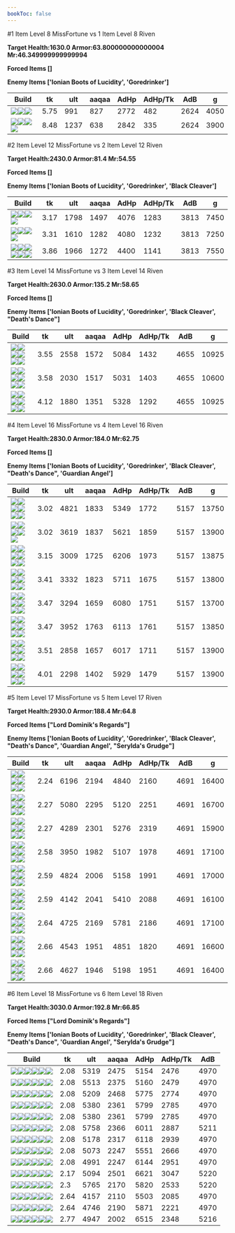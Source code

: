```yaml
---
bookToc: false
---
```


#1 Item Level 8 MissFortune vs 1 Item Level 8 Riven

**Target Health:1630.0 Armor:63.800000000000004 Mr:46.349999999999994**


**Forced Items []**


**Enemy Items ['Ionian Boots of Lucidity', 'Goredrinker']**




Build | tk | ult | aaqaa | AdHp | AdHp/Tk | AdB | g
-|-|-|-|-|-|-|-
![](/item/3153.png)![](/item/1001.png)![](/item/1055.png)|5.75|991|827|2772|482|2624|4050
![](/item/3156.png)![](/item/1001.png)![](/item/1055.png)![](/item/1036.png)|8.48|1237|638|2842|335|2624|3900




























































#2 Item Level 12 MissFortune vs 2 Item Level 12 Riven

**Target Health:2430.0 Armor:81.4 Mr:54.55**


**Forced Items []**


**Enemy Items ['Ionian Boots of Lucidity', 'Goredrinker', 'Black Cleaver']**




Build | tk | ult | aaqaa | AdHp | AdHp/Tk | AdB | g
-|-|-|-|-|-|-|-
![](/item/3153.png)![](/item/6671.png)![](/item/1001.png)![](/item/1055.png)|3.17|1798|1497|4076|1283|3813|7450
![](/item/3153.png)![](/item/3091.png)![](/item/1001.png)![](/item/1055.png)|3.31|1610|1282|4080|1232|3813|7250
![](/item/3153.png)![](/item/3156.png)![](/item/1001.png)![](/item/1055.png)![](/item/1036.png)![](/item/1036.png)|3.86|1966|1272|4400|1141|3813|7550




























































#3 Item Level 14 MissFortune vs 3 Item Level 14 Riven

**Target Health:2630.0 Armor:135.2 Mr:58.65**


**Forced Items []**


**Enemy Items ['Ionian Boots of Lucidity', 'Goredrinker', 'Black Cleaver', "Death's Dance"]**




Build | tk | ult | aaqaa | AdHp | AdHp/Tk | AdB | g
-|-|-|-|-|-|-|-
![](/item/3153.png)![](/item/3033.png)![](/item/6676.png)![](/item/1001.png)![](/item/1055.png)![](/item/1037.png)|3.55|2558|1572|5084|1432|4655|10925
![](/item/3153.png)![](/item/3091.png)![](/item/3036.png)![](/item/1001.png)![](/item/1055.png)![](/item/1036.png)|3.58|2030|1517|5031|1403|4655|10600
![](/item/3153.png)![](/item/3091.png)![](/item/3156.png)![](/item/1001.png)![](/item/1055.png)![](/item/1037.png)|4.12|1880|1351|5328|1292|4655|10925




























































#4 Item Level 16 MissFortune vs 4 Item Level 16 Riven

**Target Health:2830.0 Armor:184.0 Mr:62.75**


**Forced Items []**


**Enemy Items ['Ionian Boots of Lucidity', 'Goredrinker', 'Black Cleaver', "Death's Dance", 'Guardian Angel']**




Build | tk | ult | aaqaa | AdHp | AdHp/Tk | AdB | g
-|-|-|-|-|-|-|-
![](/item/3036.png)![](/item/3095.png)![](/item/6676.png)![](/item/3142.png)![](/item/1038.png)![](/item/1036.png)|3.02|4821|1833|5349|1772|5157|13750
![](/item/3153.png)![](/item/3091.png)![](/item/3036.png)![](/item/3142.png)![](/item/1038.png)|3.02|3619|1837|5621|1859|5157|13900
![](/item/3153.png)![](/item/3091.png)![](/item/3036.png)![](/item/3072.png)![](/item/1001.png)![](/item/1037.png)|3.15|3009|1725|6206|1973|5157|13875
![](/item/3156.png)![](/item/3036.png)![](/item/3095.png)![](/item/6671.png)![](/item/1001.png)![](/item/1038.png)|3.41|3332|1823|5711|1675|5157|13800
![](/item/3153.png)![](/item/3033.png)![](/item/6676.png)![](/item/3156.png)![](/item/1001.png)![](/item/1038.png)|3.47|3294|1659|6080|1751|5157|13700
![](/item/3153.png)![](/item/3156.png)![](/item/3036.png)![](/item/3142.png)![](/item/1038.png)![](/item/1036.png)|3.47|3952|1763|6113|1761|5157|13850
![](/item/3153.png)![](/item/3091.png)![](/item/3036.png)![](/item/3156.png)![](/item/1001.png)![](/item/1038.png)|3.51|2858|1657|6017|1711|5157|13900
![](/item/3153.png)![](/item/3091.png)![](/item/3156.png)![](/item/3139.png)![](/item/1001.png)![](/item/1038.png)|4.01|2298|1402|5929|1479|5157|13900




























































#5 Item Level 17 MissFortune vs 5 Item Level 17 Riven

**Target Health:2930.0 Armor:188.4 Mr:64.8**


**Forced Items ["Lord Dominik's Regards"]**


**Enemy Items ['Ionian Boots of Lucidity', 'Goredrinker', 'Black Cleaver', "Death's Dance", 'Guardian Angel', "Serylda's Grudge"]**




Build | tk | ult | aaqaa | AdHp | AdHp/Tk | AdB | g
-|-|-|-|-|-|-|-
![](/item/3036.png)![](/item/3095.png)![](/item/6676.png)![](/item/3142.png)![](/item/6696.png)![](/item/1038.png)|2.24|6196|2194|4840|2160|4691|16400
![](/item/3153.png)![](/item/3095.png)![](/item/3036.png)![](/item/6696.png)![](/item/3142.png)![](/item/1038.png)|2.27|5080|2295|5120|2251|4691|16700
![](/item/3072.png)![](/item/3036.png)![](/item/3095.png)![](/item/6676.png)![](/item/6671.png)![](/item/1001.png)|2.27|4289|2301|5276|2319|4691|15900
![](/item/3153.png)![](/item/3091.png)![](/item/3036.png)![](/item/3142.png)![](/item/3115.png)![](/item/1038.png)|2.58|3950|1982|5107|1978|4691|17100
![](/item/3074.png)![](/item/3036.png)![](/item/3091.png)![](/item/3095.png)![](/item/3142.png)![](/item/1038.png)|2.59|4824|2006|5158|1991|4691|17000
![](/item/3072.png)![](/item/3036.png)![](/item/3091.png)![](/item/3095.png)![](/item/3031.png)![](/item/1001.png)|2.59|4142|2041|5410|2088|4691|16100
![](/item/3153.png)![](/item/3091.png)![](/item/3036.png)![](/item/3142.png)![](/item/3072.png)![](/item/1038.png)|2.64|4725|2169|5781|2186|4691|17100
![](/item/3091.png)![](/item/3036.png)![](/item/3095.png)![](/item/3139.png)![](/item/3142.png)![](/item/1038.png)|2.66|4543|1951|4851|1820|4691|16600
![](/item/3156.png)![](/item/3091.png)![](/item/3036.png)![](/item/3095.png)![](/item/3142.png)![](/item/1038.png)|2.66|4627|1946|5198|1951|4691|16400




























































#6 Item Level 18 MissFortune vs 6 Item Level 18 Riven

**Target Health:3030.0 Armor:192.8 Mr:66.85**


**Forced Items ["Lord Dominik's Regards"]**


**Enemy Items ['Ionian Boots of Lucidity', 'Goredrinker', 'Black Cleaver', "Death's Dance", 'Guardian Angel', "Serylda's Grudge"]**




Build | tk | ult | aaqaa | AdHp | AdHp/Tk | AdB
-|-|-|-|-|-|-
![](/item/3046.png)![](/item/3036.png)![](/item/3095.png)![](/item/6676.png)![](/item/6695.png)![](/item/3031.png)|2.08|5319|2475|5154|2476|4970
![](/item/3046.png)![](/item/3036.png)![](/item/3095.png)![](/item/6676.png)![](/item/6696.png)![](/item/3031.png)|2.08|5513|2375|5160|2479|4970
![](/item/3046.png)![](/item/3036.png)![](/item/3072.png)![](/item/3095.png)![](/item/6695.png)![](/item/3031.png)|2.08|5209|2468|5775|2774|4970
![](/item/3046.png)![](/item/3036.png)![](/item/3072.png)![](/item/3095.png)![](/item/6676.png)![](/item/3031.png)|2.08|5380|2361|5799|2785|4970
![](/item/3046.png)![](/item/3036.png)![](/item/3072.png)![](/item/3095.png)![](/item/6696.png)![](/item/3031.png)|2.08|5380|2361|5799|2785|4970
![](/item/3046.png)![](/item/3036.png)![](/item/3072.png)![](/item/3095.png)![](/item/6676.png)![](/item/6692.png)|2.08|5758|2366|6011|2887|5211
![](/item/3046.png)![](/item/3036.png)![](/item/3072.png)![](/item/3074.png)![](/item/3095.png)![](/item/3031.png)|2.08|5178|2317|6118|2939|4970
![](/item/3156.png)![](/item/3046.png)![](/item/3036.png)![](/item/3095.png)![](/item/6676.png)![](/item/3031.png)|2.08|5073|2247|5551|2666|4970
![](/item/3156.png)![](/item/3046.png)![](/item/3036.png)![](/item/3072.png)![](/item/3095.png)![](/item/3031.png)|2.08|4991|2247|6144|2951|4970
![](/item/3153.png)![](/item/3156.png)![](/item/3072.png)![](/item/3036.png)![](/item/3095.png)![](/item/6692.png)|2.17|5094|2501|6621|3047|5220
![](/item/3156.png)![](/item/3091.png)![](/item/3036.png)![](/item/6676.png)![](/item/6696.png)![](/item/6692.png)|2.3|5765|2170|5820|2533|5220
![](/item/3156.png)![](/item/3091.png)![](/item/3036.png)![](/item/3139.png)![](/item/6696.png)![](/item/6671.png)|2.64|4157|2110|5503|2085|4970
![](/item/3153.png)![](/item/3091.png)![](/item/3036.png)![](/item/3142.png)![](/item/3139.png)![](/item/3156.png)|2.64|4746|2190|5871|2221|4970
![](/item/3156.png)![](/item/3072.png)![](/item/3036.png)![](/item/3091.png)![](/item/3139.png)![](/item/6692.png)|2.77|4947|2002|6515|2348|5216




























































